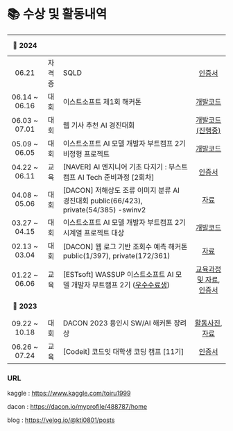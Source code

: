 
# 📚 수상 및 활동내역


| **🚩 2024**  | | | <br><br> |
| :---: | :---: | ------ | :--: |
| 06.21 | 자격증 | SQLD | [인증서](https://github.com/kti0801/kti0801/blob/main/file/sqld_kti.pdf) | 
| 06.14 ~ 06.16 | 대회 | 이스트소프트 제1회 해커톤 | [개발코드](https://github.com/kti0801/Easy_News) | 
| 06.03 ~ 07.01 | 대회 | 웹 기사 추천 AI 경진대회 | [개발코드(진행중)](https://github.com/kti0801/weblog_recommend) |
| 05.09 ~ 06.05 | 대회 | 이스트소프트 AI 모델 개발자 부트캠프 2기 비정형 프로젝트  | [개발코드](https://github.com/kti0801/text_to_3D_person) |
| 04.22 ~ 06.11 | 교육 | [NAVER] AI 엔지니어 기초 다지기 : 부스트캠프 AI Tech 준비과정 [2회차] | [인증서](https://github.com/kti0801/kti0801/blob/main/file/certificate_A20240618-560390.pdf) |
| 04.08 ~ 05.06 | 대회 | [DACON] 저해상도 조류 이미지 분류 AI 경진대회 public(66/423), private(54/385) -swinv2 | [자료](https://github.com/kti0801/kti0801/blob/main/file/bird.png) | 
| 03.27 ~ 04.15 | 대회 | 이스트소프트 AI 모델 개발자 부트캠프 2기 시계열 프로젝트 대상 | [개발코드](https://github.com/kti0801/korean_text_Sentiment_Classification) |
| 02.13 ~ 03.04 | 대회 | [DACON] 웹 로그 기반 조회수 예측 해커톤 public(1/397), private(172/361) | [자료](https://github.com/kti0801/kti0801/blob/main/file/web.PNG) | 
| 01.22 ~ 06.06 | 교육 | [ESTsoft] WASSUP 이스트소프트 AI 모델 개발자 부트캠프 2기 ([우수수료생](https://github.com/kti0801/kti0801/blob/main/file/%EC%9A%B0%EC%88%98%EA%B5%90%EC%9C%A1%EC%83%9D_%EA%B9%80%ED%86%A0%EC%9D%BC.pdf)) | [교육과정 및 자료](https://velog.io/@kti0801/%EC%9D%B4%EC%8A%A4%ED%8A%B8%EC%86%8C%ED%94%84%ED%8A%B8-AI-%EA%B0%9C%EB%B0%9C%EC%9E%90-2%EA%B8%B0-%EC%88%98%EB%A3%8C-%EC%99%84%EB%A3%8C-sa9nqfu7), [인증서](https://github.com/kti0801/kti0801/blob/main/file/%EC%88%98%EB%A3%8C%EC%A6%9D-%EA%B9%80%ED%86%A0%EC%9D%BC.pdf) |
| **🚩 2023**  | | | <br><br> |
| 09.22 ~ 10.18 | 대회 | DACON 2023 용인시 SW/AI 해커톤 장려상 | [활동사진](https://velog.io/@kti0801/Dacon-2023-%EC%9A%A9%EC%9D%B8%EC%8B%9C-swai-%ED%95%B4%EC%BB%A4%ED%86%A4),[자료](https://github.com/kti0801/kti0801/blob/main/file/DACON%202023%EC%9A%A9%EC%9D%B8%EC%8B%9CSWAI%ED%95%B4%EC%BB%A4%ED%86%A4%20%EC%9D%B8%EC%A6%9D%EC%84%9C.pdf) |
| 06.26 ~ 07.24 | 교육 | [Codeit] 코드잇 대학생 코딩 캠프 [11기] | [인증서](https://github.com/kti0801/kti0801/blob/main/file/codeit%20%EB%8C%80%ED%95%99%EC%83%9D%20%EC%BD%94%EB%94%A9%EC%BA%A0%ED%94%84%20%EC%88%98%EB%A3%8C%EC%A6%9D.pdf) |

### URL
kaggle : https://www.kaggle.com/toiru1999

dacon : https://dacon.io/myprofile/488787/home

blog : https://velog.io/@kti0801/posts
